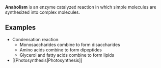**Anabolism** is an enzyme catalyzed reaction in which simple molecules are synthesized into complex molecules.

## Examples
- Condensation reaction
	- Monosaccharides combine to form disaccharides
	- Amino acids combine to form dipeptides
	- Glycerol and fatty acids combine to form lipids
- [[Photosynthesis|Photosynthesis]]
